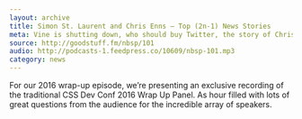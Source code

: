 ```yaml
---
layout: archive
title: Simon St. Laurent and Chris Enns — Top (2n-1) News Stories
meta: Vine is shutting down, who should buy Twitter, the story of Christopher dancing as Chewbacca, the cons of a MacBook Pro, CSS Devconf recap, Stranger Things and binging on Netflix, and walking away from The Walking Dead.
source: http://goodstuff.fm/nbsp/101
audio: http://podcasts-1.feedpress.co/10609/nbsp-101.mp3
category: news
---
```


For our 2016 wrap-up episode, we’re presenting an exclusive recording of the traditional CSS Dev Conf 2016 Wrap Up Panel. As hour filled with lots of great questions from the audience for the incredible array of speakers.
